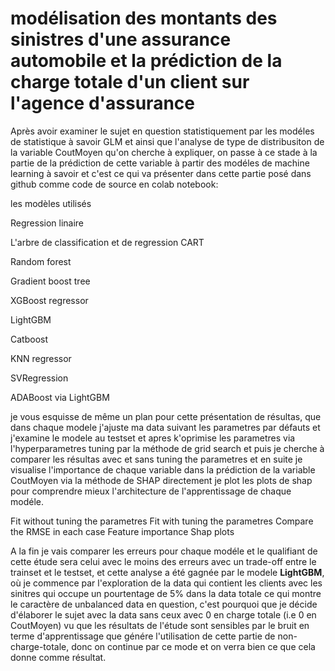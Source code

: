 # modélisation des montants des sinistres d'une assurance automobile et la prédiction de la charge totale d'un client sur l'agence d'assurance
Après avoir examiner le sujet en question statistiquement par les modéles de statistique à savoir GLM et ainsi que l'analyse de type de distribusiton de la variable CoutMoyen qu'on cherche à expliquer, on passe à ce stade à la partie de la prédiction de cette variable à partir des modéles de machine learning à savoir et c'est ce qui va présenter dans cette partie posé dans github comme code de source en colab notebook:

les modèles utilisés

Regression linaire

L'arbre de classification et de regression CART

Random forest

Gradient boost tree

XGBoost regressor

LightGBM

Catboost

KNN regressor

SVRegression

ADABoost via LightGBM



je vous esquisse de même un plan pour cette présentation de résultas, que dans chaque modele j'ajuste ma data suivant les parametres par défauts et j'examine le modele au testset et apres k'oprimise les parametres via l'hyperparametres tuning par la méthode de grid search et puis je cherche à comparer les résultas avec et sans tuning the parametres et en suite je visualise l'importance de chaque variable dans la prédiction de la variable CoutMoyen via la méthode de SHAP directement je plot les plots de shap pour comprendre mieux l'architecture de l'apprentissage de chaque modéle.

Fit without tuning the parametres
Fit with tuning the parametres
Compare the RMSE in each case
Feature importance
Shap plots

A la fin je vais comparer les erreurs pour chaque modéle et le qualifiant de cette étude sera celui avec le moins des erreurs avec un trade-off entre le trainset et le testset, et cette analyse a été gagnée par le modele **LightGBM**, où je commence par l'exploration de la data qui contient les clients avec les sinitres qui occupe un pourtentage de 5% dans la data totale ce qui montre le caractère de unbalanced data en question, c'est pourquoi que je décide d'élaborer le sujet avec la data sans ceux avec 0 en charge totale (i.e 0 en CoutMoyen) vu que les résultats de l'étude sont sensibles par le bruit en terme d'apprentissage que génére l'utilisation de cette partie de non-charge-totale, donc on continue par ce mode et on verra bien ce que cela donne comme résultat.
